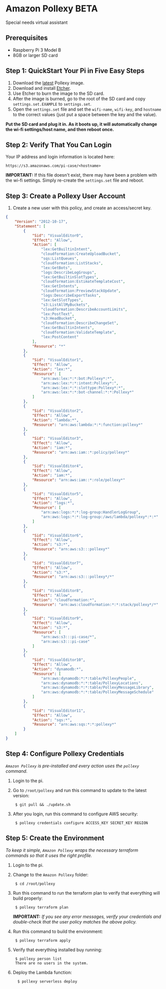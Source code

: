 # Amazon Pollexy BETA
Special needs virtual assistant

## Prerequisites
* Raspberry Pi 3 Model B
* 8GB or larger SD card 

## Step 1: QuickStart Your Pi in Five Easy Steps
1. Download the [latest](https://s3.amazonaws.com/pollexy-public/images/pi_v17.zip) Pollexy image.
2. Download and install [Etcher](https://etcher.io/).
3. Use Etcher to burn the image to the SD card.
4. After the image is burned, go to the root of the SD card and copy `settings.set.EXAMPLE` to `settings.set`.
5. Open the `settings.set` file and set the `wifi-name`, `wifi-key`, and `hostname` to the correct values (just put a space between the key and the value).

**Put the SD card and plug it in. As it boots up, it will automatically change the wi-fi settings/host name, and then reboot once.**

## Step 2: Verify That You Can Login
Your IP address and login information is located here:

    https://s3.amazonaws.com/pi-case/<hostname>

**IMPORTANT:** If this file doesn't exist, there may have been a problem with the wi-fi settings. Simply re-create the `settings.set` file and reboot.

## Step 3: Create a Pollexy User Account
1. Create a new user with this policy, and create an access/secret key.
```json
{
    "Version": "2012-10-17",
    "Statement": [
        {
            "Sid": "VisualEditor0",
            "Effect": "Allow",
            "Action": [
                "lex:GetBuiltinIntent",
                "cloudformation:CreateUploadBucket",
                "sqs:ListQueues",
                "cloudformation:ListStacks",
                "lex:GetBots",
                "logs:DescribeLogGroups",
                "lex:GetBuiltinSlotTypes",
                "cloudformation:EstimateTemplateCost",
                "lex:GetIntents",
                "cloudformation:PreviewStackUpdate",
                "logs:DescribeExportTasks",
                "lex:GetSlotTypes",
                "s3:ListAllMyBuckets",
                "cloudformation:DescribeAccountLimits",
                "lex:PostText",
                "s3:HeadBucket",
                "cloudformation:DescribeChangeSet",
                "lex:GetBuiltinIntents",
                "cloudformation:ValidateTemplate",
                "lex:PostContent"
            ],
            "Resource": "*"
        },
        {
            "Sid": "VisualEditor1",
            "Effect": "Allow",
            "Action": "lex:*",
            "Resource": [
                "arn:aws:lex:*:*:bot:Pollexy*:*",
                "arn:aws:lex:*:*:intent:Pollexy*:",
                "arn:aws:lex:*:*:slottype:Pollexy*:*",
                "arn:aws:lex:*:*:bot-channel:*:*:Pollexy*"
            ]
        },
        {
            "Sid": "VisualEditor2",
            "Effect": "Allow",
            "Action": "lambda:*",
            "Resource": "arn:aws:lambda:*:*:function:pollexy*"
        },
        {
            "Sid": "VisualEditor3",
            "Effect": "Allow",
            "Action": "iam:*",
            "Resource": "arn:aws:iam::*:policy/pollexy*"
        },
        {
            "Sid": "VisualEditor4",
            "Effect": "Allow",
            "Action": "iam:*",
            "Resource": "arn:aws:iam::*:role/pollexy*"
        },
        {
            "Sid": "VisualEditor5",
            "Effect": "Allow",
            "Action": "logs:*",
            "Resource": [
                "arn:aws:logs:*:*:log-group:HandlerLogGroup",
                "arn:aws:logs:*:*:log-group:/aws/lambda/pollexy*:*:*"
            ]
        },
        {
            "Sid": "VisualEditor6",
            "Effect": "Allow",
            "Action": "s3:*",
            "Resource": "arn:aws:s3:::pollexy*"
        },
        {
            "Sid": "VisualEditor7",
            "Effect": "Allow",
            "Action": "s3:*",
            "Resource": "arn:aws:s3:::pollexy*/*"
        },
        {
            "Sid": "VisualEditor8",
            "Effect": "Allow",
            "Action": "cloudformation:*",
            "Resource": "arn:aws:cloudformation:*:*:stack/pollexy*/*"
        },
        {
            "Sid": "VisualEditor9",
            "Effect": "Allow",
            "Action": "s3:*",
            "Resource": [
                "arn:aws:s3:::pi-case/*",
                "arn:aws:s3:::pi-case"
            ]
        },
        {
            "Sid": "VisualEditor10",
            "Effect": "Allow",
            "Action": "dynamodb:*",
            "Resource": [
                "arn:aws:dynamodb:*:*:table/PollexyPeople",
                "arn:aws:dynamodb:*:*:table/PollexyLocations",
                "arn:aws:dynamodb:*:*:table/PollexyMessageLibrary",
                "arn:aws:dynamodb:*:*:table/PollexyMessageSchedule"
            ]
        },
        {
            "Sid": "VisualEditor11",
            "Effect": "Allow",
            "Action": "sqs:*",
            "Resource": "arn:aws:sqs:*:*:pollexy*"
        }
    ]
}
```
## Step 4: Configure Pollexy Credentials
*`Amazon Pollexy` is pre-installed and every action uses the `pollexy` command.*

1. Login to the pi.
2. Go to `/root/pollexy` and run this command to update to the latest version:

        $ git pull && ./update.sh
        
3. After you login, run this command to configure AWS security:

        $ pollexy credentials configure ACCESS_KEY SECRET_KEY REGION

## Step 5: Create the Environment
*To keep it simple, `Amazon Pollexy` wraps the necessary terraform commands so that it uses the right profile.*

1. Login to the pi.
2. Change to the `Amazon Pollexy` folder:
        
        $ cd /root/pollexy

2. Run this command to run the terraform plan to verify that everything will build properly:

        $ pollexy terraform plan

     **IMPORTANT:** *If you see any error messages, verify your credentials and double-check that the user policy matches the above policy.*

3. Run this command to build the environment:

        $ pollexy terraform apply

4. Verify that everything installed buy running:
      
        $ pollexy person list
        There are no users in the system.

5. Deploy the Lambda function:

         $ pollexy serverless deploy
